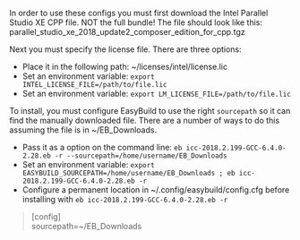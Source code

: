 In order to use these configs you must first download the Intel Parallel Studio XE CPP file. NOT the full bundle! The file should look like this: parallel_studio_xe_2018_update2_composer_edition_for_cpp.tgz    

Next you must specify the license file. There are three options:  
* Place it in the following path: ~/licenses/intel/license.lic
* Set an environment variable: `export INTEL_LICENSE_FILE=/path/to/file.lic`
* Set an environment variable: `export LM_LICENSE_FILE=/path/to/file.lic`

To install, you must configure EasyBuild to use the right `sourcepath` so it can find the manually downloaded file. There are a number of ways to do this assuming the file is in ~/EB_Downloads.  
* Pass it as a option on the command line: `eb icc-2018.2.199-GCC-6.4.0-2.28.eb -r --sourcepath=/home/username/EB_Downloads`  
* Set an environment variable: `export EASYBUILD_SOURCEPATH=/home/username/EB_Downloads ; eb icc-2018.2.199-GCC-6.4.0-2.28.eb -r`  
* Configure a permanent location in ~/.config/easybuild/config.cfg before installing with `eb icc-2018.2.199-GCC-6.4.0-2.28.eb -r`
> [config]  
> sourcepath=~/EB_Downloads
